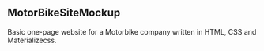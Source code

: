 ## MotorBikeSiteMockup
Basic one-page website for a Motorbike company written in HTML, CSS and Materializecss.
